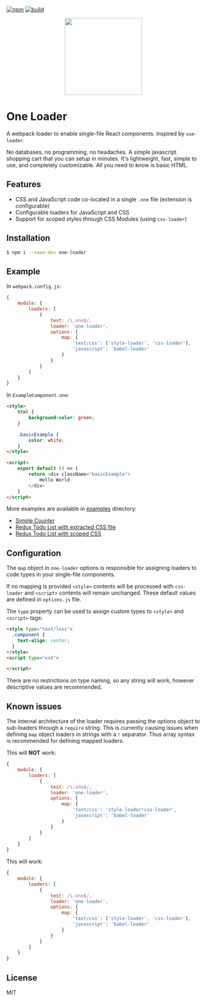 [![npm][npm]][npm-url]
[![build][build]][build-url]

<div align="center">
  <a href="https://github.com/webpack/webpack">
    <img width="200" height="200"
      src="https://webpack.js.org/assets/icon-square-big.svg">
  </a>
</div>

# One Loader

A webpack loader to enable single-file React components.
Inspired by `vue-loader`.

No databases, no programming, no headaches. A simple javascript shopping cart that you can setup in minutes. It's lightweight, fast, simple to use, and completely customizable. All you need to know is basic HTML.

## Features

* CSS and JavaScript code co-located in a single `.one` file (extension is configurable)
* Configurable loaders for JavaScript and CSS
* Support for scoped styles through CSS Modules (using `css-loader`)

## Installation

```bash
$ npm i --save-dev one-loader
```

## Example

In `webpack.config.js`:

```javascript
{
    module: {
        loaders: [
            {
                test: /\.one$/,
                loader: 'one-loader',
                options: {
                    map: {
                        'text/css': ['style-loader', 'css-loader'],
                        'javascript': 'babel-loader'
                    }
                }
            }
        ]
    }
}
```

In `ExampleComponent.one`:

```html
<style>
    html {
        background-color: green;
    }

    .basicExample {
        color: white;
    }
</style>

<script>
    export default () => {
        return <div className="basicExample">
            Hello World
        </div>
    }
</script>
```

More examples are available in [examples](examples) directory:

* [Simple Counter](examples/01_counter)
* [Redux Todo List with extracted CSS file](examples/02_redux-todos)
* [Redux Todo List with scoped CSS](examples/03_redux-todos-scoped)

## Configuration

The `map` object in `one-loader` options is responsible for assigning loaders to code types in your single-file components.

If no mapping is provided `<style>` contents will be processed with `css-loader` and `<script>` contents will remain unchanged.
These default values are defined in `options.js` file.

The `type` property can be used to assign custom types to `<style>` and `<script>` tags:

```html
<style type="text/less">
  .component {
    text-align: center;
  }
</style>
<script type="es6">

</script>
```
There are no restrictions on type naming, so any string will work, however descriptive values are recommended.

## Known issues

The internal architecture of the loader requires passing the options object to sub-loaders through a `require` string.
This is currently causing issues when defining `map` object loaders in strings with a `!` separator.
Thus array syntax is recommended for defining mapped loaders.

This will **NOT** work:

```javascript
{
    module: {
        loaders: [
            {
                test: /\.one$/,
                loader: 'one-loader',
                options: {
                    map: {
                        'text/css': 'style-loader!css-loader',
                        'javascript': 'babel-loader'
                    }
                }
            }
        ]
    }
}
```

This will work:

```javascript
{
    module: {
        loaders: [
            {
                test: /\.one$/,
                loader: 'one-loader',
                options: {
                    map: {
                        'text/css': ['style-loader', 'css-loader'],
                        'javascript': 'babel-loader'
                    }
                }
            }
        ]
    }
}
```

## License

MIT

[npm]: https://img.shields.io/npm/v/one-loader.svg
[npm-url]: https://npmjs.com/package/one-loader

[build]: https://travis-ci.org/digitalie/one-loader.svg?branch=master
[build-url]: https://travis-ci.org/digitalie/one-loader
